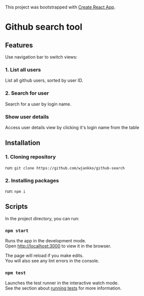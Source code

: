 
This project was bootstrapped with [Create React App](https://github.com/facebook/create-react-app).

# Github search tool

## Features

Use navigation bar to switch views:

### 1. List all users

List all github users, sorted by user ID.

### 2. Search for user

Search for a user by login name.

### Show user details

Access user details view by clicking it's login name from the table

## Installation

### 1. Cloning repository

run: `git clone https://github.com/wjankko/github-search`

### 2. Installing packages

run: `npm i`

## Scripts

In the project directory, you can run:

### `npm start`

Runs the app in the development mode.\
Open [http://localhost:3000](http://localhost:3000) to view it in the browser.

The page will reload if you make edits.\
You will also see any lint errors in the console.

### `npm test`

Launches the test runner in the interactive watch mode.\
See the section about [running tests](https://facebook.github.io/create-react-app/docs/running-tests) for more information.
